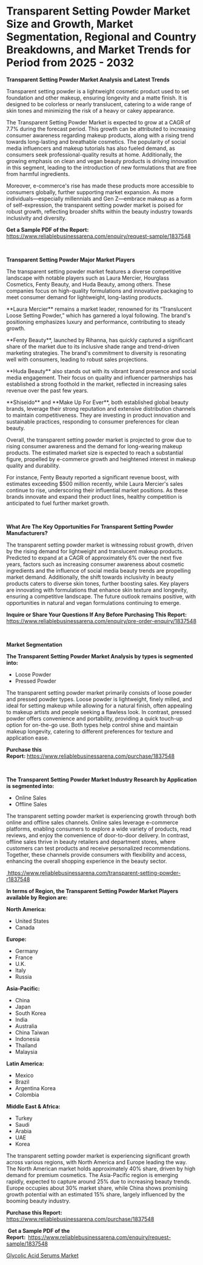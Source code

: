 <p><h1>Transparent Setting Powder Market Size and Growth, Market Segmentation, Regional and Country Breakdowns, and Market Trends for Period from 2025 -  2032</h1></p><p><strong>Transparent Setting Powder Market Analysis and Latest Trends</strong></p>
<p><p>Transparent setting powder is a lightweight cosmetic product used to set foundation and other makeup, ensuring longevity and a matte finish. It is designed to be colorless or nearly translucent, catering to a wide range of skin tones and minimizing the risk of a heavy or cakey appearance. </p><p>The Transparent Setting Powder Market is expected to grow at a CAGR of 7.7% during the forecast period. This growth can be attributed to increasing consumer awareness regarding makeup products, along with a rising trend towards long-lasting and breathable cosmetics. The popularity of social media influencers and makeup tutorials has also fueled demand, as consumers seek professional-quality results at home. Additionally, the growing emphasis on clean and vegan beauty products is driving innovation in this segment, leading to the introduction of new formulations that are free from harmful ingredients. </p><p>Moreover, e-commerce's rise has made these products more accessible to consumers globally, further supporting market expansion. As more individuals—especially millennials and Gen Z—embrace makeup as a form of self-expression, the transparent setting powder market is poised for robust growth, reflecting broader shifts within the beauty industry towards inclusivity and diversity.</p></p>
<p><strong>Get a Sample PDF of the Report:&nbsp;</strong> <a href="https://www.reliablebusinessarena.com/enquiry/request-sample/1837548?utm_campaign=2390&utm_medium=2&utm_source=Github&utm_content=ia&utm_term=08022025&utm_id=transparent-setting-powder">https://www.reliablebusinessarena.com/enquiry/request-sample/1837548</a></p>
<p>&nbsp;</p>
<p><strong>Transparent Setting Powder Major Market Players</strong></p>
<p><p>The transparent setting powder market features a diverse competitive landscape with notable players such as Laura Mercier, Hourglass Cosmetics, Fenty Beauty, and Huda Beauty, among others. These companies focus on high-quality formulations and innovative packaging to meet consumer demand for lightweight, long-lasting products.</p><p>**Laura Mercier** remains a market leader, renowned for its “Translucent Loose Setting Powder,” which has garnered a loyal following. The brand's positioning emphasizes luxury and performance, contributing to steady growth. </p><p>**Fenty Beauty**, launched by Rihanna, has quickly captured a significant share of the market due to its inclusive shade range and trend-driven marketing strategies. The brand's commitment to diversity is resonating well with consumers, leading to robust sales projections.</p><p>**Huda Beauty** also stands out with its vibrant brand presence and social media engagement. Their focus on quality and influencer partnerships has established a strong foothold in the market, reflected in increasing sales revenue over the past few years.</p><p>**Shiseido** and **Make Up For Ever**, both established global beauty brands, leverage their strong reputation and extensive distribution channels to maintain competitiveness. They are investing in product innovation and sustainable practices, responding to consumer preferences for clean beauty.</p><p>Overall, the transparent setting powder market is projected to grow due to rising consumer awareness and the demand for long-wearing makeup products. The estimated market size is expected to reach a substantial figure, propelled by e-commerce growth and heightened interest in makeup quality and durability.</p><p>For instance, Fenty Beauty reported a significant revenue boost, with estimates exceeding $500 million recently, while Laura Mercier's sales continue to rise, underscoring their influential market positions. As these brands innovate and expand their product lines, healthy competition is anticipated to fuel further market growth.</p></p>
<p>&nbsp;</p>
<p><strong>What Are The Key Opportunities For Transparent Setting Powder Manufacturers?</strong></p>
<p><p>The transparent setting powder market is witnessing robust growth, driven by the rising demand for lightweight and translucent makeup products. Predicted to expand at a CAGR of approximately 6% over the next five years, factors such as increasing consumer awareness about cosmetic ingredients and the influence of social media beauty trends are propelling market demand. Additionally, the shift towards inclusivity in beauty products caters to diverse skin tones, further boosting sales. Key players are innovating with formulations that enhance skin texture and longevity, ensuring a competitive landscape. The future outlook remains positive, with opportunities in natural and vegan formulations continuing to emerge.</p></p>
<p><strong>Inquire or Share Your Questions If Any Before Purchasing This Report:</strong> <a href="https://www.reliablebusinessarena.com/enquiry/pre-order-enquiry/1837548?utm_campaign=2390&utm_medium=2&utm_source=Github&utm_content=ia&utm_term=08022025&utm_id=transparent-setting-powder">https://www.reliablebusinessarena.com/enquiry/pre-order-enquiry/1837548</a></p>
<p>&nbsp;</p>
<p><strong>Market Segmentation</strong></p>
<p><strong>The Transparent Setting Powder Market Analysis by types is segmented into:</strong></p>
<p><ul><li>Loose Powder</li><li>Pressed Powder</li></ul></p>
<p><p>The transparent setting powder market primarily consists of loose powder and pressed powder types. Loose powder is lightweight, finely milled, and ideal for setting makeup while allowing for a natural finish, often appealing to makeup artists and people seeking a flawless look. In contrast, pressed powder offers convenience and portability, providing a quick touch-up option for on-the-go use. Both types help control shine and maintain makeup longevity, catering to different preferences for texture and application ease.</p></p>
<p><strong>Purchase this Report:&nbsp;</strong><a href="https://www.reliablebusinessarena.com/purchase/1837548?utm_campaign=2390&utm_medium=2&utm_source=Github&utm_content=ia&utm_term=08022025&utm_id=transparent-setting-powder">https://www.reliablebusinessarena.com/purchase/1837548</a></p>
<p>&nbsp;</p>
<p><strong>The Transparent Setting Powder Market Industry Research by Application is segmented into:</strong></p>
<p><ul><li>Online Sales</li><li>Offline Sales</li></ul></p>
<p><p>The transparent setting powder market is experiencing growth through both online and offline sales channels. Online sales leverage e-commerce platforms, enabling consumers to explore a wide variety of products, read reviews, and enjoy the convenience of door-to-door delivery. In contrast, offline sales thrive in beauty retailers and department stores, where customers can test products and receive personalized recommendations. Together, these channels provide consumers with flexibility and access, enhancing the overall shopping experience in the beauty sector.</p></p>
<p><a href="https://www.reliablebusinessarena.com/transparent-setting-powder-r1837548?utm_campaign=2390&utm_medium=2&utm_source=Github&utm_content=ia&utm_term=08022025&utm_id=transparent-setting-powder">&nbsp;https://www.reliablebusinessarena.com/transparent-setting-powder-r1837548</a></p>
<p><strong>In terms of Region, the Transparent Setting Powder Market Players available by Region are:</strong></p>
<p>
    <p> <strong> North America: </strong>
        <ul>
            <li>United States</li>
            <li>Canada</li>
        </ul>
        </p> 
    <p> <strong> Europe: </strong>
        <ul>
            <li>Germany</li>
            <li>France</li>
            <li>U.K.</li>
            <li>Italy</li>
            <li>Russia</li>
        </ul>
        </p> 
    <p> <strong> Asia-Pacific: </strong>
        <ul>
            <li>China</li>
            <li>Japan</li>
            <li>South Korea</li>
            <li>India</li>
            <li>Australia</li>
            <li>China Taiwan</li>
            <li>Indonesia</li>
            <li>Thailand</li>
            <li>Malaysia</li>
        </ul>
        </p> 
    <p> <strong> Latin America: </strong>
        <ul>
            <li>Mexico</li>
            <li>Brazil</li>
            <li>Argentina Korea</li>
            <li>Colombia</li>
        </ul>
        </p> 
    <p> <strong> Middle East & Africa: </strong>
        <ul>
            <li>Turkey</li>
            <li>Saudi</li>
            <li>Arabia</li>
            <li>UAE</li>
            <li>Korea</li>
        </ul>
    </p>
    </p>
<p><p>The transparent setting powder market is experiencing significant growth across various regions, with North America and Europe leading the way. The North American market holds approximately 40% share, driven by high demand for premium cosmetics. The Asia-Pacific region is emerging rapidly, expected to capture around 25% due to increasing beauty trends. Europe occupies about 30% market share, while China shows promising growth potential with an estimated 15% share, largely influenced by the booming beauty industry.</p></p>
<p><strong>Purchase this Report: </strong><a href="https://www.reliablebusinessarena.com/purchase/1837548?utm_campaign=2390&utm_medium=2&utm_source=Github&utm_content=ia&utm_term=08022025&utm_id=transparent-setting-powder">https://www.reliablebusinessarena.com/purchase/1837548</a></p>
<p>&nbsp;<strong>Get a Sample PDF of the Report:&nbsp;&nbsp;</strong><a href="https://www.reliablebusinessarena.com/enquiry/request-sample/1837548?utm_campaign=2390&utm_medium=2&utm_source=Github&utm_content=ia&utm_term=08022025&utm_id=transparent-setting-powder">https://www.reliablebusinessarena.com/enquiry/request-sample/1837548</a></p>
<p><strong></strong></p>
<p><p><a href="https://github.com/nabadeneme/Market-Research-Report-List-1/blob/main/glycolic-acid-serums-market.md?utm_campaign=2390&utm_medium=2&utm_source=Github&utm_content=ia&utm_term=08022025&utm_id=transparent-setting-powder">Glycolic Acid Serums Market</a></p></p>